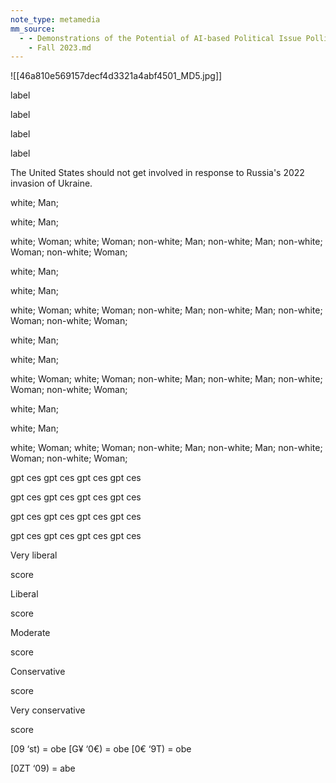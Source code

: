```yaml
---
note_type: metamedia
mm_source:
  - - Demonstrations of the Potential of AI-based Political Issue Polling · Issue 5.4
    - Fall 2023.md
---
```


![[46a810e569157decf4d3321a4abf4501_MD5.jpg]]

label

label

label

label

The United States should not get involved in response to Russia's 2022 invasion of Ukraine.

white; Man;

white; Man;

white; Woman;
white; Woman;
non-white; Man;
non-white; Man;
non-white; Woman;
non-white; Woman;

white; Man;

white; Man;

white; Woman;
white; Woman;
non-white; Man;
non-white; Man;
non-white; Woman;
non-white; Woman;

white; Man;

white; Man;

white; Woman;
white; Woman;
non-white; Man;
non-white; Man;
non-white; Woman;
non-white; Woman;

white; Man;

white; Man;

white; Woman;
white; Woman;
non-white; Man;
non-white; Man;
non-white; Woman;
non-white; Woman;

gpt
ces
gpt
ces
gpt
ces
gpt
ces

gpt
ces
gpt
ces
gpt
ces
gpt
ces

gpt
ces
gpt
ces
gpt
ces
gpt
ces

gpt
ces
gpt
ces
gpt
ces
gpt
ces

Very liberal

score

Liberal

score

Moderate

score

Conservative

score

Very conservative

score

[09 ‘st) = obe [G¥ ‘0€) = obe [0€ ‘9T) = obe

[0ZT ‘09) = abe

